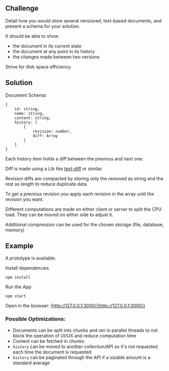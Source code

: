 ## Challenge

Detail how you would store several versioned, text-based documents, and present a schema for your solution.

It should be able to show:
   - the document in its current state
   - the document at any point in its history
   - the changes made between two versions

Strive for disk space efficiency.

## Solution

Document Schema:
```
{
    id: string,
    name: string,
    content: string,
    history: [
        {
            revision: number,
            diff: Array
        }
    ]
}
```

Each history item holds a diff between the previous and next one.  

Diff is made using a Lib like [text-diff](https://github.com/liddiard/text-diff) or similar.

Revision diffs are compacted by storing only the removed as string and the rest as length to reduce duplicate data.

To get a previous revision you apply each revision in the array until the revision you want.

Different computations are made on either client or server to split the CPU load. They can be moved on either side to adjust it.

Additional compression can be used for the chosen storage (file, database, memory)  

## Example

A prototype is available.

Install dependencies

```
npm install
``` 

Run the App
 
```
npm start
```

Open in the browser: [http://127.0.0.1:3000/](http://127.0.0.1:3000/)

### Possible Optimizations:
 - Documents can be split into chunks and ran in parallel threads to not block the operation of UI/UX and reduce computation time
 - Content can be fetched in chunks
 - `history` can be moved to another collection/API so it's not requested each time the document is requested 
 - `history` can be paginated through the API if a sizable amount is a standard average 
